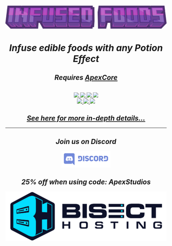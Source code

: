 <center>

<a href="https://apexstudios.dev/infused-foods"><img src="https://raw.githubusercontent.com/ApexStudios-Dev/.github/fe65da64a0bf387f9a8e6ca99baae5091a702403/assets/minecraft/infusedfoods_banner.svg"></a>

<h1><i><b>Infuse edible foods with any Potion Effect</b></i></h1>
<h2><i>Requires <a href="https://modrinth.com/mod/apexcore"><b>ApexCore</b></a></i></h2>
<br>

<a href="https://github.com/ApexStudios-Dev/InfusedFoods">
	<img src="https://img.shields.io/github/license/ApexStudios-Dev/InfusedFoods?style=flat-square"></img>
	<img src="https://img.shields.io/github/v/tag/ApexStudios-Dev/InfusedFoods?sort=semver&style=flat-square"></img>
	<img src="https://img.shields.io/github/v/release/ApexStudios-Dev/InfusedFoods?display_name=release&sort=semver&style=flat-square"></img>
	<img src="https://img.shields.io/github/workflow/status/ApexStudios-Dev/InfusedFoods/release?style=flat-square"></img>
</a>
<br>
<a href="https://modrinth.com/mod/infused-foods">
	<img src="https://img.shields.io/modrinth/dt/QinxcGwM?style=flat-square"></img>
</a>
<a href="https://www.curseforge.com/minecraft/mc-mods/infused-foods">
	<img src="https://cf.way2muchnoise.eu/short_629292_downloads.svg?badge_style=flat"></img>
	<img src="https://cf.way2muchnoise.eu/versions/629292.svg?badge_style=flat"></img>
</a>

<br>
<h2><i><a href="https://www.apexstudios.dev/infused-foods"><b>See here for more in-depth details...</b></a></i></h2>

</center>

---

<center>

## _Join us on **Discord**_

<a href="https://discord.apexstudios.dev/"><img src="https://raw.githubusercontent.com/ApexStudios-Dev/.github/fe65da64a0bf387f9a8e6ca99baae5091a702403/assets/third_party/discord_banner.svg" width=30%></a>


## _25% off when using code: **ApexStudios**_

<a href="https://www.bisecthosting.com/apexstudios"><img src="https://github.com/ApexStudios-Dev/.github/blob/master/assets/third_party/bisect_hosting.png?raw=true"></a>
</center>